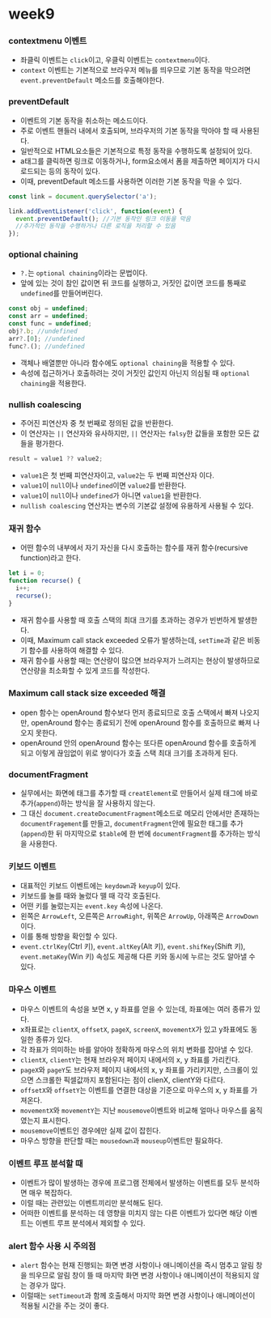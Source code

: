 # week9

### contextmenu 이벤트

- 좌클릭 이벤트는 `click`이고, 우클릭 이벤트는 `contextmenu`이다.
- `context` 이벤트는 기본적으로 브라우저 메뉴를 띄우므로 기본 동작을 막으려면 `event.preventDefault` 메소드를 호출해야한다.

### preventDefault

- 이벤트의 기본 동작을 취소하는 메소드이다.
- 주로 이벤트 핸들러 내에서 호출되며, 브라우저의 기본 동작을 막아야 할 때 사용된다.
- 일반적으로 HTML요소들은 기본적으로 특정 동작을 수행하도록 설정되어 있다.
- a태그를 클릭하면 링크로 이동하거나, form요소에서 폼을 제출하면 페이지가 다시 로드되는 등의 동작이 있다.
- 이때, preventDefault 메소드를 사용하면 이러한 기본 동작을 막을 수 있다.

```js
const link = document.querySelector('a');

link.addEventListener('click', function(event) {
  event.preventDefault(); //기본 동작인 링크 이동을 막음
  //추가적인 동작을 수행하거나 다른 로직을 처리할 수 있음
});
```

### optional chaining

- `?.`는 `optional chaining`이라는 문법이다.
- 앞에 있는 것이 참인 값이면 뒤 코드를 실행하고, 거짓인 값이면 코드를 통째로 `undefined`를 만들어버린다.

```js
const obj = undefined;
const arr = undefined;
const func = undefined;
obj?.b; //undefined
arr?.[0]; //undefined
func?.(); //undefined
```

- 객체나 배열뿐만 아니라 함수에도 `optional chaining`을 적용할 수 있다.
- 속성에 접근하거나 호출하려는 것이 거짓인 값인지 아닌지 의심될 때 `optional chaining`을 적용한다.

### nullish coalescing

- 주어진 피연산자 중 첫 번째로 정의된 값을 반환한다.
- 이 연산자는 `||` 연산자와 유사하지만, `||` 연산자는 `falsy`한 값들을 포함한 모든 값들을 평가한다.

```js
result = value1 ?? value2;
```

- `value1`은 첫 번째 피연산자이고, `value2`는 두 번째 피연산자 이다.
- `value1`이 `null`이나 `undefined`이면 `value2`를 반환한다.
- `value1`이 `null`이나 `undefined`가 아니면 `value1`을 반환한다.
- `nullish coalescing` 연산자는 변수의 기본값 설정에 유용하게 사용될 수 있다.

### 재귀 함수

- 어떤 함수의 내부에서 자기 자신을 다시 호출하는 함수를 재귀 함수(recursive function)라고 한다.

```js
let i = 0;
function recurse() {
  i++;
  recurse();
}
```

- 재귀 함수를 사용할 때 호출 스택의 최대 크기를 초과하는 경우가 빈번하게 발생한다.
- 이때, Maximum call stack exceeded 오류가 발생하는데, `setTime`과 같은 비동기 함수를 사용하여 해결할 수 있다.
- 재귀 함수를 사용할 때는 연산량이 많으면 브라우저가 느려지는 현상이 발생하므로 연산량을 최소화할 수 있게 코드를 작성한다.

### Maximum call stack size exceeded 해결

- open 함수는 openAround 함수보다 먼저 종료되므로 호출 스택에서 빠져 나오지만, openAround 함수는 종료되기 전에 openAround 함수를 호출하므로 빠져 나오지 못한다.
- openAround 안의 openAround 함수는 또다른 openAround 함수를 호출하게 되고 이렇게 끊임없이 위로 쌓이다가 호출 스택 최대 크기를 초과하게 된다.

### documentFragment

- 실무에서는 화면에 태그를 추가할 때 `creatElement`로 만들어서 실제 태그에 바로 추가(`append`)하는 방식을 잘 사용하지 않는다.
- 그 대신 `document.createDocumentFragment`메소드로 메모리 안에서만 존재하는 `documentFragement`를 만들고, `documentFragment`안에 필요한 태그를 추가(`append`)한 뒤 마지막으로 `$table`에 한 번에 `documentFragment`를 추가하는 방식을 사용한다.

### 키보드 이벤트

- 대표적인 키보드 이벤트에는 `keydown`과 `keyup`이 있다.
- 키보드를 눌를 때와 눌렀다 뗄 때 각각 호출된다.
- 어떤 키를 눌렀는지는 `event.key` 속성에 나온다.
- 왼쪽은 `ArrowLeft`, 오른쪽은 `ArrowRight`, 위쪽은 `ArrowUp`, 아래쪽은 `ArrowDown`이다.
- 이를 통해 방향을 확인할 수 있다.
- `event.ctrlKey`(Ctrl 키), `event.altKey`(Alt 키), `event.shifKey`(Shift 키), `event.metaKey`(Win 키) 속성도 제공해 다른 키와 동시에 누르는 것도 알아낼 수 있다.

### 마우스 이벤트

- 마우스 이벤트의 속성을 보면 x, y 좌표를 얻을 수 있는데, 좌표에는 여러 종류가 있다.
- x좌표로는 `clientX`, `offsetX`, `pageX`, `screenX`, `movementX`가 있고 y좌표에도 동일한 종류가 있다.
- 각 좌표가 의미하는 바를 알아야 정확하게 마우스의 위치 변화를 잡아낼 수 있다.
- `clientX`, `clientY`는 현재 브라우저 페이지 내에서의 x, y 좌표를 가리킨다.
- `pageX`와 `pageY`도 브라우저 페이지 내에서의 x, y 좌표를 가리키지만, 스크롤이 있으면 스크롤한 픽셀값까지 포함된다는 점이 clienX, clientY와 다르다.
- `offsetX`와 `offsetY`는 이벤트를 연결한 대상을 기준으로 마우스의 x, y 좌표를 가져온다.
- `movementX`와 `movementY`는 지난 `mousemove`이벤트와 비교해 얼마나 마우스를 움직였는지 표시한다.
- `mousemove`이벤트인 경우에만 실제 값이 잡힌다.
- 마우스 방향을 판단할 때는 `mousedown`과 `mouseup`이벤트만 필요하다.

### 이벤트 루프 분석할 때

- 이벤트가 많이 발생하는 경우에 프로그램 전체에서 발생하는 이벤트를 모두 분석하면 매우 복잡하다.
- 이럴 때는 관련있는 이벤트끼리만 분석해도 된다.
- 어떠한 이벤트를 분석하는 데 영향을 미치지 않는 다른 이벤트가 있다면 해당 이벤트는 이벤트 루프 분석에서 제외할 수 있다.

### alert 함수 사용 시 주의점

- `alert` 함수는 현재 진행되는 화면 변경 사항이나 애니메이션을 즉시 멈추고 알림 창을 띄우므로 알림 창이 뜰 때 마지막 화면 변경 사항이나 애니메이션이 적용되지 않는 경우가 많다.
- 이럴때는 `setTimeout`과 함께 호출해서 마지막 화면 변경 사항이나 애니메이션이 적용될 시간을 주는 것이 좋다.